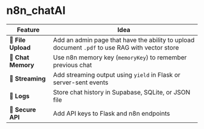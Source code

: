 # n8n_chatAI

| Feature        | Idea                                                                      |
| -------------- | ------------------------------------------------------------------------- |
| 📁 **File Upload** | Add an admin page that have the ability to upload document `.pdf` to use RAG with vector store |
| 💬 **Chat Memory** | Use n8n memory key (`memoryKey`) to remember previous chat                |
| 🔄 **Streaming**   | Add streaming output using `yield` in Flask or server-sent events         |
| 🧾 **Logs**        | Store chat history in Supabase, SQLite, or JSON file                      |
| 🔐 **Secure API**  | Add API keys to Flask and n8n endpoints                                   |
